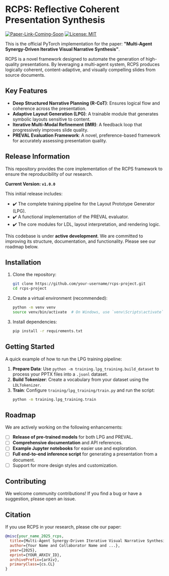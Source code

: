 # RCPS: Reflective Coherent Presentation Synthesis

[![Paper-Link-Coming-Soon](https://img.shields.io/badge/Paper-Link-red?style=flat-square)](https://arxiv.org/abs/YOUR_PAPER_ID) <!-- Replace with your arXiv link -->
[![License: MIT](https://img.shields.io/badge/License-MIT-yellow.svg?style=flat-square)](https://opensource.org/licenses/MIT)

This is the official PyTorch implementation for the paper: **"Multi-Agent Synergy-Driven Iterative Visual Narrative Synthesis"**.

RCPS is a novel framework designed to automate the generation of high-quality presentations. By leveraging a multi-agent system, RCPS produces logically coherent, content-adaptive, and visually compelling slides from source documents.

## Key Features

-   **Deep Structured Narrative Planning (R-CoT)**: Ensures logical flow and coherence across the presentation.
-   **Adaptive Layout Generation (LPG)**: A trainable module that generates symbolic layouts sensitive to content.
-   **Iterative Multi-Modal Refinement (IMR)**: A feedback loop that progressively improves slide quality.
-   **PREVAL Evaluation Framework**: A novel, preference-based framework for accurately assessing presentation quality.

## Release Information

This repository provides the core implementation of the RCPS framework to ensure the reproducibility of our research.

**Current Version: `v1.0.0`**

This initial release includes:
-   ✔️ The complete training pipeline for the Layout Prototype Generator (LPG).
-   ✔️ A functional implementation of the PREVAL evaluator.
-   ✔️ The core modules for LDL, layout interpretation, and rendering logic.

This codebase is under **active development**. We are committed to improving its structure, documentation, and functionality. Please see our roadmap below.

## Installation

1.  Clone the repository:
    ```bash
    git clone https://github.com/your-username/rcps-project.git
    cd rcps-project
    ```
2.  Create a virtual environment (recommended):
    ```bash
    python -m venv venv
    source venv/bin/activate  # On Windows, use `venv\Scripts\activate`
    ```
3.  Install dependencies:
    ```bash
    pip install -r requirements.txt
    ```

## Getting Started

A quick example of how to run the LPG training pipeline:

1.  **Prepare Data**: Use `python -m training.lpg_training.build_dataset` to process your PPTX files into a `.jsonl` dataset.
2.  **Build Tokenizer**: Create a vocabulary from your dataset using the `LDLTokenizer`.
3.  **Train**: Configure `training/lpg_training/train.py` and run the script:
    ```bash
    python -m training.lpg_training.train
    ```

## Roadmap

We are actively working on the following enhancements:

-   [ ] **Release of pre-trained models** for both LPG and PREVAL.
-   [ ] **Comprehensive documentation** and API references.
-   [ ] **Example Jupyter notebooks** for easier use and exploration.
-   [ ] **Full end-to-end inference script** for generating a presentation from a document.
-   [ ] Support for more design styles and customization.

## Contributing

We welcome community contributions! If you find a bug or have a suggestion, please open an issue.

## Citation

If you use RCPS in your research, please cite our paper:

```bibtex
@misc{your_name_2025_rcps,
  title={Multi-Agent Synergy-Driven Iterative Visual Narrative Synthesis},
  author={Your Name and Collaborator Name and ...},
  year={2025},
  eprint={YOUR_ARXIV_ID},
  archivePrefix={arXiv},
  primaryClass={cs.CL}
}
